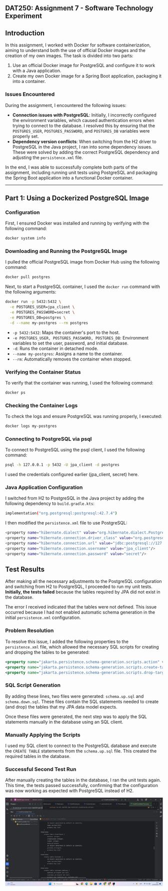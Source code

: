 ## DAT250: Assignment 7 - Software Technology Experiment

## Introduction

In this assignment, I worked with Docker for software containerization, aiming to understand both the use of official Docker images and the creation of my own images. The task is divided into two parts:

1. Use an official Docker image for PostgreSQL and configure it to work with a Java application.
2. Create my own Docker image for a Spring Boot application, packaging it into a container.

### Issues Encountered

During the assignment, I encountered the following issues:

- **Connection issues with PostgreSQL**: Initially, I incorrectly configured the environment variables, which caused authentication errors when trying to connect to the database. I resolved this by ensuring that the `POSTGRES_USER`, `POSTGRES_PASSWORD`, and `POSTGRES_DB` variables were properly set.
- **Dependency version conflicts**: When switching from the H2 driver to PostgreSQL in the Java project, I ran into some dependency issues. These were solved by adding the correct PostgreSQL dependency and adjusting the `persistence.xml` file.

In the end, I was able to successfully complete both parts of the assignment, including running unit tests using PostgreSQL and packaging the Spring Boot application into a functional Docker container.

---

## Part 1: Using a Dockerized PostgreSQL Image

### Configuration

First, I ensured Docker was installed and running by verifying with the following command:

```bash
docker system info
```

### Downloading and Running the PostgreSQL Image

I pulled the official PostgreSQL image from Docker Hub using the following command:

```bash
docker pull postgres
```

Next, to start a PostgreSQL container, I used the `docker run` command with the following arguments:

```bash
docker run -p 5432:5432 \
  -e POSTGRES_USER=jpa_client \
  -e POSTGRES_PASSWORD=secret \
  -e POSTGRES_DB=postgres \
  -d --name my-postgres --rm postgres
````

- `-p 5432:5432`: Maps the container's port to the host.
- `-e POSTGRES_USER, POSTGRES_PASSWORD, POSTGRES_DB`: Environment variables to set the user, password, and initial database.
- `-d`: Runs the container in detached mode.
- `--name my-postgres`: Assigns a name to the container.
- `--rm`: Automatically removes the container when stopped.

### Verifying the Container Status

To verify that the container was running, I used the following command:

```bash
docker ps
```


### Checking the Container Logs

To check the logs and ensure PostgreSQL was running properly, I executed:

```bash
docker logs my-postgres
```


### Connecting to PostgreSQL via psql

To connect to PostgreSQL using the psql client, I used the following command:

```bash
psql -h 127.0.0.1 -p 5432 -U jpa_client -d postgres
```

I used the credentials configured earlier (jpa_client, secret) here.

### Java Application Configuration

I switched from H2 to PostgreSQL in the Java project by adding the following dependency to `build.gradle.kts`:

```bash
implementation("org.postgresql:postgresql:42.7.4")
```

I then modified the `persistence.xml` file to use PostgreSQL:

```bash
<property name="hibernate.dialect" value="org.hibernate.dialect.PostgreSQLDialect"/>
<property name="hibernate.connection.driver_class" value="org.postgresql.Driver"/>
<property name="hibernate.connection.url" value="jdbc:postgresql://127.0.0.1:5432/postgres"/>
<property name="hibernate.connection.username" value="jpa_client"/>
<property name="hibernate.connection.password" value="secret"/>
```

## Test Results

After making all the necessary adjustments to the PostgreSQL configuration and switching from H2 to PostgreSQL, I proceeded to run my unit tests. **Initially, the tests failed** because the tables required by JPA did not exist in the database.

The error I received indicated that the tables were not defined. This issue occurred because I had not enabled automatic schema generation in the initial `persistence.xml` configuration.

### Problem Resolution

To resolve this issue, I added the following properties to the `persistence.xml` file, which allowed the necessary SQL scripts for creating and dropping the tables to be generated:

```xml
<property name="jakarta.persistence.schema-generation.scripts.action" value="drop-and-create"/>
<property name="jakarta.persistence.schema-generation.scripts.create-target" value="schema.up.sql"/>
<property name="jakarta.persistence.schema-generation.scripts.drop-target" value="schema.down.sql"/>
```

### SQL Script Generation

By adding these lines, two files were generated: `schema.up.sql` and `schema.down.sql`. These files contain the SQL statements needed to create (and drop) the tables that my JPA data model expects.

Once these files were generated, the next step was to apply the SQL statements manually in the database using an SQL client.

### Manually Applying the Scripts

I used my SQL client to connect to the PostgreSQL database and execute the `CREATE TABLE` statements from the `schema.up.sql` file. This created the required tables in the database.

### Successful Second Test Run

After manually creating the tables in the database, I ran the unit tests again. This time, the tests passed successfully, confirming that the configuration was now working as expected with PostgreSQL instead of H2.

![Screenshot of H2 Console (createTable)](https://github.com/NachoAlcaldeT/DAT250/blob/main/Assignment4/createTable_screenshot.png)
